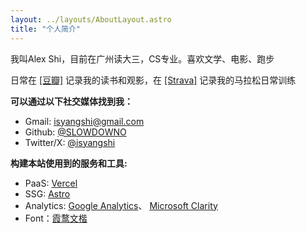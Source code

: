 ```yaml
---
layout: ../layouts/AboutLayout.astro
title: "个人简介"
---
```


我叫Alex Shi，目前在广州读大三，CS专业。喜欢文学、电影、跑步

日常在 [[豆瓣]](https://www.douban.com/people/240863896/) 记录我的读书和观影，在 [[Strava]](https://www.strava.com/athletes/125261795) 记录我的马拉松日常训练

**可以通过以下社交媒体找到我：**

- Gmail: [isyangshi@gmail.com](mailto:isyangshi@gmail.com)
- Github: [@SLOWDOWNO](https://github.com/SLOWDOWNO)
- Twitter/X: [@isyangshi](https://twitter.com/dunimane)

**构建本站使用到的服务和工具:**

- PaaS: [Vercel](https://vercel.com/)
- SSG: [Astro](https://astro.build/)
- Analytics: [Google Analytics](https://analytics.google.com/)、 [Microsoft Clarity](https://clarity.microsoft.com/)
- Font：[霞鹜文楷](https://github.com/lxgw/LxgwWenKai)
